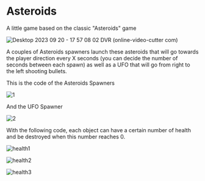 # Asteroids
A little game based on the classic "Asteroids" game


![Desktop 2023 09 20 - 17 57 08 02 DVR (online-video-cutter com)](https://github.com/IsaacEa/Asteroids/assets/145556558/8bd7d583-3fc1-4e1f-97df-d70f5d3cf66c)


A couples of Asteroids spawners launch these asteroids that will go towards the player direction every X seconds (you can decide the number of seconds between each spawn) as well as a UFO that will go from right to the left shooting bullets. 

This is the code of the Asteroids Spawners

![1](https://github.com/IsaacEa/Asteroids/assets/145556558/11760ae7-bc94-4616-8fbf-a9542327054a)

And the UFO Spawner

![2](https://github.com/IsaacEa/Asteroids/assets/145556558/ddf7557e-d0a0-49cf-9514-9d1d90bf8e7d)

With the following code, each object can have a certain number of health and be destroyed when this number reaches 0.




![health1](https://github.com/IsaacEa/Asteroids/assets/145556558/36dad922-685b-44b7-a20f-485c1bbcc0e3)

![health2](https://github.com/IsaacEa/Asteroids/assets/145556558/eece40e5-0940-40d0-b2c7-aefb8bb6a530)

![health3](https://github.com/IsaacEa/Asteroids/assets/145556558/ac5b2da9-4917-438f-9b2e-a32c59ec2adb)
